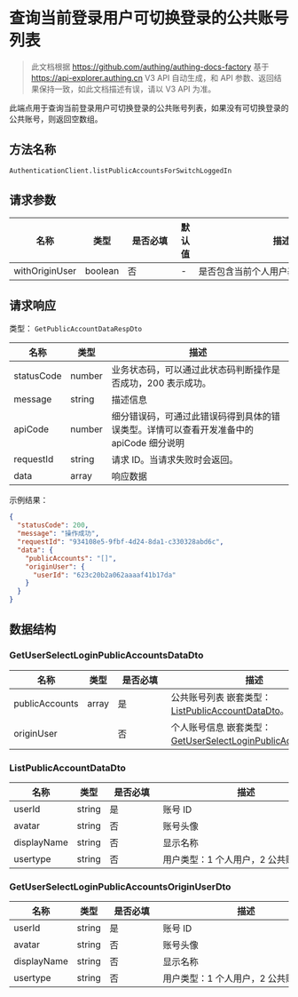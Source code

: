 # 查询当前登录用户可切换登录的公共账号列表

<!--
  警告⚠️：
  不要直接修改该文档，
  https://github.com/Authing/authing-docs-factory
  使用该项目进行生成
-->

<LastUpdated />

> 此文档根据 https://github.com/authing/authing-docs-factory 基于 https://api-explorer.authing.cn V3 API 自动生成，和 API 参数、返回结果保持一致，如此文档描述有误，请以 V3 API 为准。


此端点用于查询当前登录用户可切换登录的公共账号列表，如果没有可切换登录的公共账号，则返回空数组。

## 方法名称

`AuthenticationClient.listPublicAccountsForSwitchLoggedIn`

## 请求参数

| 名称 | 类型 | <div style="width:80px">是否必填</div> | 默认值 | <div style="width:300px">描述</div> | <div style="width:200px"></div>示例值</div> |
| ---- | ---- | ---- | ---- | ---- | ---- |
 | withOriginUser | boolean  | 否 | - | 是否包含当前个人用户基本信息  |  |




## 请求响应

类型： `GetPublicAccountDataRespDto`

| 名称 | 类型 | 描述 |
| ---- | ---- | ---- |
| statusCode | number | 业务状态码，可以通过此状态码判断操作是否成功，200 表示成功。 |
| message | string | 描述信息 |
| apiCode | number | 细分错误码，可通过此错误码得到具体的错误类型。详情可以查看开发准备中的 apiCode 细分说明 |
| requestId | string | 请求 ID。当请求失败时会返回。 |
| data | array | 响应数据 |



示例结果：

```json
{
  "statusCode": 200,
  "message": "操作成功",
  "requestId": "934108e5-9fbf-4d24-8da1-c330328abd6c",
  "data": {
    "publicAccounts": "[]",
    "originUser": {
      "userId": "623c20b2a062aaaaf41b17da"
    }
  }
}
```

## 数据结构


### <a id="GetUserSelectLoginPublicAccountsDataDto"></a> GetUserSelectLoginPublicAccountsDataDto

| 名称 | 类型 | <div style="width:80px">是否必填</div> | <div style="width:300px">描述</div> | <div style="width:200px">示例值</div> |
| ---- |  ---- | ---- | ---- | ---- |
| publicAccounts | array | 是 | 公共账号列表 嵌套类型：<a href="#ListPublicAccountDataDto">ListPublicAccountDataDto</a>。  |  `[]` |
| originUser |  | 否 | 个人账号信息 嵌套类型：<a href="#GetUserSelectLoginPublicAccountsOriginUserDto">GetUserSelectLoginPublicAccountsOriginUserDto</a>。  |  |


### <a id="ListPublicAccountDataDto"></a> ListPublicAccountDataDto

| 名称 | 类型 | <div style="width:80px">是否必填</div> | <div style="width:300px">描述</div> | <div style="width:200px">示例值</div> |
| ---- |  ---- | ---- | ---- | ---- |
| userId | string | 是 | 账号 ID   |  `623c20b2a062aaaaf41b17da` |
| avatar | string | 否 | 账号头像   |  |
| displayName | string | 否 | 显示名称   |  |
| usertype | string | 否 | 用户类型：1 个人用户，2 公共账号   | 1 |


### <a id="GetUserSelectLoginPublicAccountsOriginUserDto"></a> GetUserSelectLoginPublicAccountsOriginUserDto

| 名称 | 类型 | <div style="width:80px">是否必填</div> | <div style="width:300px">描述</div> | <div style="width:200px">示例值</div> |
| ---- |  ---- | ---- | ---- | ---- |
| userId | string | 是 | 账号 ID   |  `623c20b2a062aaaaf41b17da` |
| avatar | string | 否 | 账号头像   |  |
| displayName | string | 否 | 显示名称   |  |
| usertype | string | 否 | 用户类型：1 个人用户，2 公共账号   | 1 |


